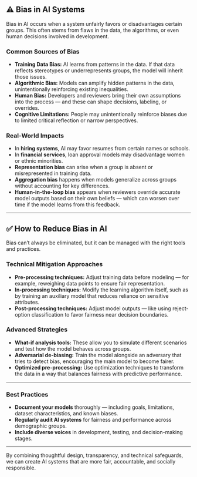 ## ⚠️ Bias in AI Systems

Bias in AI occurs when a system unfairly favors or disadvantages certain groups. This often stems from flaws in the data, the algorithms, or even human decisions involved in development.

### Common Sources of Bias

- **Training Data Bias:** AI learns from patterns in the data. If that data reflects stereotypes or underrepresents groups, the model will inherit those issues.
- **Algorithmic Bias:** Models can amplify hidden patterns in the data, unintentionally reinforcing existing inequalities.
- **Human Bias:** Developers and reviewers bring their own assumptions into the process — and these can shape decisions, labeling, or overrides.
- **Cognitive Limitations:** People may unintentionally reinforce biases due to limited critical reflection or narrow perspectives.

### Real-World Impacts

- In **hiring systems**, AI may favor resumes from certain names or schools.
- In **financial services**, loan approval models may disadvantage women or ethnic minorities.
- **Representation bias** can arise when a group is absent or misrepresented in training data.
- **Aggregation bias** happens when models generalize across groups without accounting for key differences.
- **Human-in-the-loop bias** appears when reviewers override accurate model outputs based on their own beliefs — which can worsen over time if the model learns from this feedback.

---

## ✅ How to Reduce Bias in AI

Bias can’t always be eliminated, but it can be managed with the right tools and practices.

### Technical Mitigation Approaches

- **Pre-processing techniques:** Adjust training data before modeling — for example, reweighing data points to ensure fair representation.
- **In-processing techniques:** Modify the learning algorithm itself, such as by training an auxiliary model that reduces reliance on sensitive attributes.
- **Post-processing techniques:** Adjust model outputs — like using reject-option classification to favor fairness near decision boundaries.

### Advanced Strategies

- **What-if analysis tools:** These allow you to simulate different scenarios and test how the model behaves across groups.
- **Adversarial de-biasing:** Train the model alongside an adversary that tries to detect bias, encouraging the main model to become fairer.
- **Optimized pre-processing:** Use optimization techniques to transform the data in a way that balances fairness with predictive performance.

---

### Best Practices

- **Document your models** thoroughly — including goals, limitations, dataset characteristics, and known biases.
- **Regularly audit AI systems** for fairness and performance across demographic groups.
- **Include diverse voices** in development, testing, and decision-making stages.

---

By combining thoughtful design, transparency, and technical safeguards, we can create AI systems that are more fair, accountable, and socially responsible.
